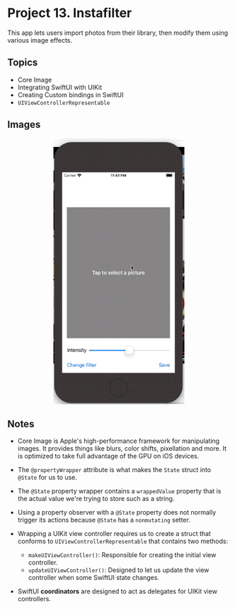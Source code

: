 
# Project 13. Instafilter

This app lets users import photos from their library, then modify them using various image effects.

## Topics

- Core Image
- Integrating SwiftUI with UIKit
- Creating Custom bindings in SwiftUI
- `UIViewControllerRepresentable`

## Images

<p align="center"><img src="img/run-example.gif" height="600px"></p>

## Notes

- Core Image is Apple's high-performance framework for manipulating images. It provides things like blurs, color shifts, pixellation and more. It is optimized to take full advantage of the GPU on iOS devices.

- The `@propertyWrapper` attribute is what makes the `State` struct into `@State` for us to use.

- The `@State` property wrapper contains a `wrappedValue` property that is the actual value we're trying to store such as a string.

- Using a property observer with a `@State` property does not normally trigger its actions because `@State` has a `nonmutating` setter.

- Wrapping a UIKit view controller requires  us to create a struct that conforms to `UIViewControllerRepresentable` that contains two methods: 

    - `makeUIViewController()`: Responsible for creating the initial view controller.
    - `updateUIViewController()`: Designed to let us update the view controller when some SwiftUI state changes.

- SwiftUI **coordinators** are designed to act as delegates for UIKit view controllers.